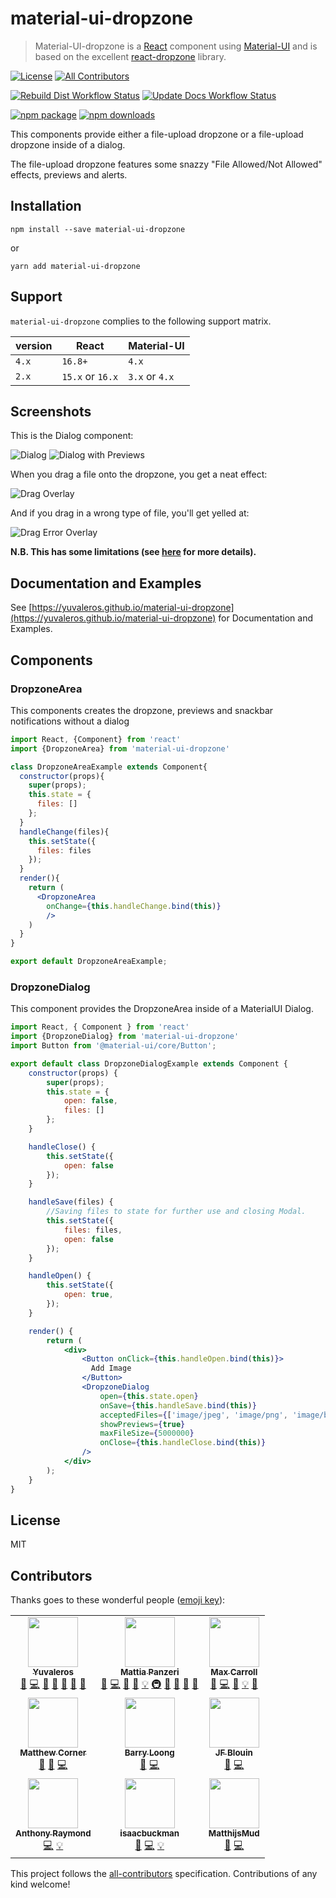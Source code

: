 # material-ui-dropzone

> Material-UI-dropzone is a [React](https://github.com/facebook/react) component using [Material-UI](https://github.com/mui-org/material-ui) and is based on the excellent [react-dropzone](https://github.com/react-dropzone/react-dropzone) library.

[![License](https://img.shields.io/github/license/yuvaleros/material-ui-dropzone)](https://github.com/Yuvaleros/material-ui-dropzone/blob/master/LICENSE) <!-- ALL-CONTRIBUTORS-BADGE:START - Do not remove or modify this section -->[![All Contributors](https://img.shields.io/badge/all_contributors-9-orange.svg)](#contributors)
<!-- ALL-CONTRIBUTORS-BADGE:END -->

[![Rebuild Dist Workflow Status](https://img.shields.io/github/workflow/status/yuvaleros/material-ui-dropzone/Rebuild%20Dist?label=build)](https://github.com/Yuvaleros/material-ui-dropzone/actions?query=workflow%3A%22Rebuild+Dist%22) [![Update Docs Workflow Status](https://img.shields.io/github/workflow/status/yuvaleros/material-ui-dropzone/Update%20Docs?label=docs)](https://github.com/Yuvaleros/material-ui-dropzone/actions?query=workflow%3A%22Update+Docs%22)

[![npm package](https://img.shields.io/npm/v/material-ui-dropzone)](https://www.npmjs.com/package/material-ui-dropzone) [![npm downloads](https://img.shields.io/npm/dm/material-ui-dropzone.svg)](https://www.npmjs.com/package/material-ui-dropzone)

This components provide either a file-upload dropzone or a file-upload dropzone inside of a dialog.

The file-upload dropzone features some snazzy "File Allowed/Not Allowed" effects, previews and alerts.

## Installation

```shell
npm install --save material-ui-dropzone
```

or

```shell
yarn add material-ui-dropzone
```

## Support

`material-ui-dropzone` complies to the following support matrix.

| version | React            | Material-UI    |
| ------- | ---------------- | -------------- |
| `4.x`   | `16.8+`          | `4.x`          |
| `2.x`   | `15.x` or `16.x` | `3.x` or `4.x` |

## Screenshots

This is the Dialog component:

![Dialog](https://raw.githubusercontent.com/Yuvaleros/material-ui-dropzone/master/pics/demo_pic.jpg)
![Dialog with Previews](https://raw.githubusercontent.com/Yuvaleros/material-ui-dropzone/master/pics/demo_pic5.JPG)

When you drag a file onto the dropzone, you get a neat effect:

![Drag Overlay](https://raw.githubusercontent.com/Yuvaleros/material-ui-dropzone/master/pics/demo_pic2.JPG)

And if you drag in a wrong type of file, you'll get yelled at:

![Drag Error Overlay](https://raw.githubusercontent.com/Yuvaleros/material-ui-dropzone/master/pics/demo_pic4.JPG)

**N.B. This has some limitations (see [here](https://github.com/react-dropzone/react-dropzone/tree/master/examples/accept#browser-limitations) for more details).**

## Documentation and Examples

See [https://yuvaleros.github.io/material-ui-dropzone](https://yuvaleros.github.io/material-ui-dropzone) for Documentation and Examples.

## Components

### DropzoneArea

This components creates the dropzone, previews and snackbar notifications without a dialog

```jsx static
import React, {Component} from 'react'
import {DropzoneArea} from 'material-ui-dropzone'

class DropzoneAreaExample extends Component{
  constructor(props){
    super(props);
    this.state = {
      files: []
    };
  }
  handleChange(files){
    this.setState({
      files: files
    });
  }
  render(){
    return (
      <DropzoneArea
        onChange={this.handleChange.bind(this)}
        />
    )
  }
}

export default DropzoneAreaExample;
```

### DropzoneDialog

This component provides the DropzoneArea inside of a MaterialUI Dialog.

```jsx static
import React, { Component } from 'react'
import {DropzoneDialog} from 'material-ui-dropzone'
import Button from '@material-ui/core/Button';

export default class DropzoneDialogExample extends Component {
    constructor(props) {
        super(props);
        this.state = {
            open: false,
            files: []
        };
    }

    handleClose() {
        this.setState({
            open: false
        });
    }

    handleSave(files) {
        //Saving files to state for further use and closing Modal.
        this.setState({
            files: files,
            open: false
        });
    }

    handleOpen() {
        this.setState({
            open: true,
        });
    }

    render() {
        return (
            <div>
                <Button onClick={this.handleOpen.bind(this)}>
                  Add Image
                </Button>
                <DropzoneDialog
                    open={this.state.open}
                    onSave={this.handleSave.bind(this)}
                    acceptedFiles={['image/jpeg', 'image/png', 'image/bmp']}
                    showPreviews={true}
                    maxFileSize={5000000}
                    onClose={this.handleClose.bind(this)}
                />
            </div>
        );
    }
}
```

## License

MIT

## Contributors

Thanks goes to these wonderful people ([emoji key](https://allcontributors.org/docs/en/emoji-key)):

<!-- ALL-CONTRIBUTORS-LIST:START - Do not remove or modify this section -->
<!-- prettier-ignore-start -->
<!-- markdownlint-disable -->
<table>
  <tr>
    <td align="center"><a href="https://github.com/Yuvaleros"><img src="https://avatars1.githubusercontent.com/u/3898166?v=4" width="80px;" alt=""/><br /><sub><b>Yuvaleros</b></sub></a><br /><a href="#ideas-Yuvaleros" title="Ideas, Planning, & Feedback">🤔</a> <a href="https://github.com/Yuvaleros/material-ui-dropzone/commits?author=Yuvaleros" title="Code">💻</a> <a href="#design-Yuvaleros" title="Design">🎨</a> <a href="https://github.com/Yuvaleros/material-ui-dropzone/commits?author=Yuvaleros" title="Documentation">📖</a> <a href="#question-Yuvaleros" title="Answering Questions">💬</a> <a href="https://github.com/Yuvaleros/material-ui-dropzone/pulls?q=is%3Apr+reviewed-by%3AYuvaleros" title="Reviewed Pull Requests">👀</a> <a href="#maintenance-Yuvaleros" title="Maintenance">🚧</a></td>
    <td align="center"><a href="https://github.com/panz3r"><img src="https://avatars3.githubusercontent.com/u/1754457?v=4" width="80px;" alt=""/><br /><sub><b>Mattia Panzeri</b></sub></a><br /><a href="#ideas-panz3r" title="Ideas, Planning, & Feedback">🤔</a> <a href="https://github.com/Yuvaleros/material-ui-dropzone/commits?author=panz3r" title="Code">💻</a> <a href="#design-panz3r" title="Design">🎨</a> <a href="https://github.com/Yuvaleros/material-ui-dropzone/commits?author=panz3r" title="Documentation">📖</a> <a href="#example-panz3r" title="Examples">💡</a> <a href="#infra-panz3r" title="Infrastructure (Hosting, Build-Tools, etc)">🚇</a> <a href="https://github.com/Yuvaleros/material-ui-dropzone/issues?q=author%3Apanz3r" title="Bug reports">🐛</a> <a href="#question-panz3r" title="Answering Questions">💬</a> <a href="https://github.com/Yuvaleros/material-ui-dropzone/pulls?q=is%3Apr+reviewed-by%3Apanz3r" title="Reviewed Pull Requests">👀</a> <a href="#maintenance-panz3r" title="Maintenance">🚧</a></td>
    <td align="center"><a href="https://github.com/max-carroll"><img src="https://avatars2.githubusercontent.com/u/13512675?v=4" width="80px;" alt=""/><br /><sub><b>Max Carroll</b></sub></a><br /><a href="#ideas-max-carroll" title="Ideas, Planning, & Feedback">🤔</a> <a href="https://github.com/Yuvaleros/material-ui-dropzone/commits?author=max-carroll" title="Code">💻</a> <a href="#design-max-carroll" title="Design">🎨</a> <a href="#example-max-carroll" title="Examples">💡</a> <a href="https://github.com/Yuvaleros/material-ui-dropzone/pulls?q=is%3Apr+reviewed-by%3Amax-carroll" title="Reviewed Pull Requests">👀</a></td>
  </tr>
  <tr>
    <td align="center"><a href="https://github.com/mattcorner"><img src="https://avatars1.githubusercontent.com/u/27866636?v=4" width="80px;" alt=""/><br /><sub><b>Matthew Corner</b></sub></a><br /><a href="https://github.com/Yuvaleros/material-ui-dropzone/issues?q=author%3Amattcorner" title="Bug reports">🐛</a> <a href="#ideas-mattcorner" title="Ideas, Planning, & Feedback">🤔</a> <a href="https://github.com/Yuvaleros/material-ui-dropzone/commits?author=mattcorner" title="Code">💻</a></td>
    <td align="center"><a href="https://github.com/loongyh"><img src="https://avatars3.githubusercontent.com/u/20846761?v=4" width="80px;" alt=""/><br /><sub><b>Barry Loong</b></sub></a><br /><a href="#ideas-loongyh" title="Ideas, Planning, & Feedback">🤔</a> <a href="https://github.com/Yuvaleros/material-ui-dropzone/commits?author=loongyh" title="Code">💻</a></td>
    <td align="center"><a href="https://github.com/blouin"><img src="https://avatars1.githubusercontent.com/u/20212446?v=4" width="80px;" alt=""/><br /><sub><b>JF Blouin</b></sub></a><br /><a href="#ideas-blouin" title="Ideas, Planning, & Feedback">🤔</a> <a href="https://github.com/Yuvaleros/material-ui-dropzone/commits?author=blouin" title="Code">💻</a></td>
  </tr>
  <tr>
    <td align="center"><a href="http://stackoverflow.com/users/2275818/anthony-raymond"><img src="https://avatars1.githubusercontent.com/u/7503585?v=4" width="80px;" alt=""/><br /><sub><b>Anthony Raymond</b></sub></a><br /><a href="https://github.com/Yuvaleros/material-ui-dropzone/commits?author=anthonyraymond" title="Code">💻</a> <a href="#example-anthonyraymond" title="Examples">💡</a></td>
    <td align="center"><a href="https://github.com/isaacbuckman"><img src="https://avatars1.githubusercontent.com/u/34870239?v=4" width="80px;" alt=""/><br /><sub><b>isaacbuckman</b></sub></a><br /><a href="https://github.com/Yuvaleros/material-ui-dropzone/issues?q=author%3Aisaacbuckman" title="Bug reports">🐛</a> <a href="https://github.com/Yuvaleros/material-ui-dropzone/commits?author=isaacbuckman" title="Code">💻</a> <a href="#example-isaacbuckman" title="Examples">💡</a></td>
    <td align="center"><a href="https://github.com/MatthijsMud"><img src="https://avatars3.githubusercontent.com/u/11519728?v=4" width="80px;" alt=""/><br /><sub><b>MatthijsMud</b></sub></a><br /><a href="https://github.com/Yuvaleros/material-ui-dropzone/issues?q=author%3AMatthijsMud" title="Bug reports">🐛</a> <a href="https://github.com/Yuvaleros/material-ui-dropzone/commits?author=MatthijsMud" title="Code">💻</a></td>
  </tr>
</table>

<!-- markdownlint-enable -->
<!-- prettier-ignore-end -->
<!-- ALL-CONTRIBUTORS-LIST:END -->

This project follows the [all-contributors](https://github.com/all-contributors/all-contributors) specification. Contributions of any kind welcome!
